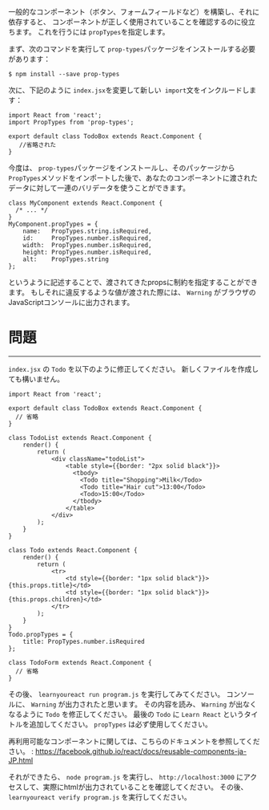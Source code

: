 一般的なコンポーネント（ボタン、フォームフィールドなど）を構築し、それに依存すると、
コンポーネントが正しく使用されていることを確認するのに役立ちます。 これを行うには `propTypes`を指定します。

まず、次のコマンドを実行して `prop-types`パッケージをインストールする必要があります：

`$ npm install --save prop-types`

次に、下記のように `index.jsx`を変更して新しい` import`文をインクルードします：

```
import React from 'react';
import PropTypes from 'prop-types';

export default class TodoBox extends React.Component {
   //省略された
}
```

今度は、 `prop-types`パッケージをインストールし、そのパッケージから` PropTypes`メソッドをインポートした後で、あなたのコンポーネントに渡されたデータに対して一連のバリデータを使うことができます。

```
class MyComponent extends React.Component {
  /* ... */
}
MyComponent.propTypes = {
    name:   PropTypes.string.isRequired,
    id:     PropTypes.number.isRequired,
    width:  PropTypes.number.isRequired,
    height: PropTypes.number.isRequired,
    alt:    PropTypes.string
};
```

というように記述することで、渡されてきたpropsに制約を指定することができます。
もしそれに違反するような値が渡された際には、 `Warning` がブラウザのJavaScriptコンソールに出力されます。


# 問題
---

`index.jsx` の `Todo` を以下のように修正してください。
新しくファイルを作成しても構いません。


```
import React from 'react';

export default class TodoBox extends React.Component {
  // 省略
}

class TodoList extends React.Component {
    render() {
        return (
            <div className="todoList">
                <table style={{border: "2px solid black"}}>
                  <tbody>
                    <Todo title="Shopping">Milk</Todo>
                    <Todo title="Hair cut">13:00</Todo>
                    <Todo>15:00</Todo>
                  </tbody>
                </table>
            </div>
        );
    }
}

class Todo extends React.Component {
    render() {
        return (
            <tr>
                <td style={{border: "1px solid black"}}>{this.props.title}</td>
                <td style={{border: "1px solid black"}}>{this.props.children}</td>
            </tr>
        );
    }
}
Todo.propTypes = {
    title: PropTypes.number.isRequired
};

class TodoForm extends React.Component {
  // 省略
}
```

その後、 `learnyoureact run program.js` を実行してみてください。
コンソールに、 `Warning` が出力されたと思います。
その内容を読み、 `Warning` が出なくなるように `Todo` を修正してください。
最後の `Todo` に `Learn React` というタイトルを追加してください。
`propTypes` は必ず使用してください。

再利用可能なコンポーネントに関しては、こちらのドキュメントを参照してください。 : https://facebook.github.io/react/docs/reusable-components-ja-JP.html


それができたら、 `node program.js` を実行し、 `http://localhost:3000` にアクセスして、実際にhtmlが出力されていることを確認してください。
その後、 `learnyoureact verify program.js` を実行してください。
